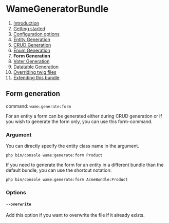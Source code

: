 WameGeneratorBundle
=====================

1.  [Introduction](1_introduction.md)
2.  [Getting started](2_getting_started.md)
3.  [Configuration options](3_configuration.md)
4.  [Entity Generation](4_entity_generation.md)
5.  [CRUD Generation](5_crud_generation.md)
6.  [Enum Generation](6_enum_generation.md)
7.  **Form Generation**
8.  [Voter Generation](8_voter_generation.md)
9.  [Datatable Generation](9_datatable_generation.md)
10. [Overriding twig files](10_overriding_twig.md)
11. [Extending this bundle](11_extending_bundle.md)


## Form generation

command: `wame:generate:form` 

For an entity a form can be generated either during CRUD generation or
if you wish to generate the form only, you can use this form-command.

### Argument

You can directly specify the entity class name in the argument. 

    php bin/console wame:generate:form Product
    
If you need to generate the form for an entity in a different bundle than the default
bundle, you can use the shortcut notation:

    php bin/console wame:generate:form AcmeBundle:Product

### Options

#### `--overwrite`  
Add this option if you want to overwrite the file if it already exists.
